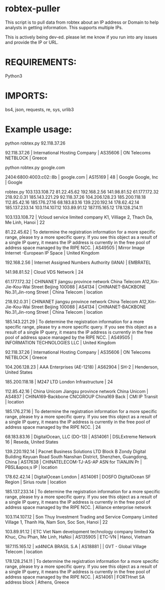 # robtex-puller
This script is to pull data from robtex about an IP address or Domain to help analysts in getting information.
This supports multiple IPs.

This is actively being dev-ed. please let me know if you run into any issues and provide the IP or URL.


# REQUIREMENTS:
Python3

# IMPORTS:
bs4, json, requests, re, sys, urlib3

# Example usage:

python robtex.py 92.118.37.26

92.118.37.26 | International Hosting Company | AS35606 | ON Telecoms NETBLOCK | Greece

python robtex.py google.com

2404:6800:4003:c02::8b | google.com | AS15169 | 48 | Google Google, Inc | Google


robtex.py 103.133.108.72 81.22.45.62 192.168.2.56 141.98.81.52 61.177.172.32 218.92.0.31 185.143.221.29 92.118.37.26 104.206.128.23 185.200.118.18 112.85.42.16 185.176.27.16 68.183.83.16 139.220.192.14 178.62.42.14 185.137.233.14 103.114.107.12 103.89.91.12 187.115.165.12 178.128.214.11

103.133.108.72 | Vcloud service limited company K1, Villiage 2, Thach Da, Me Linh, Hanoi | 22

81.22.45.62 | To determine the registration information for a more specific range, please try a more specific query. If you see this object as a result of a single IP query, it means the IP address is currently in the free pool of address space managed by the RIPE NCC. | AS49505 | Mirror Image Internet -European IP Space | United Kingdom

192.168.2.56 | Internet Assigned Numbers Authority (IANA) | EMBRATEL

141.98.81.52 | Cloud VDS Network | 24

61.177.172.32 | CHINANET jiangsu province network China Telecom A12,Xin-Jie-Kou-Wai Street Beijing 100088 | AS4134 | CHINANET-BACKBONE No.31,Jin-rong Street | China Telecom | location

218.92.0.31 | CHINANET jiangsu province network China Telecom A12,Xin-Jie-Kou-Wai Street Beijing 100088 | AS4134 | CHINANET-BACKBONE No.31,Jin-rong Street | China Telecom | location

185.143.221.29 | To determine the registration information for a more specific range, please try a more specific query. If you see this object as a result of a single IP query, it means the IP address is currently in the free pool of address space managed by the RIPE NCC. | AS49505 | INFORMATION TECHNOLOGIES LLC | United Kingdom

92.118.37.26 | International Hosting Company | AS35606 | ON Telecoms NETBLOCK | Greece

104.206.128.23 | AAA Enterprises (AE-1218) | AS62904 | SH-2 | Henderson, United States

185.200.118.18 | M247 LTD London Infrastructure | 24

112.85.42.16 | China Unicom Jiangsu province network China Unicom | AS4837 | CHINA169-Backbone CNCGROUP China169 Back | CMI IP Transit | location

185.176.27.16 | To determine the registration information for a more specific range, please try a more specific query. If you see this object as a result of a single IP query, it means the IP address is currently in the free pool of address space managed by the RIPE NCC. | 24

68.183.83.16 | DigitalOcean, LLC (DO-13) | AS14061 | DSLExtreme Network 16 | Reseda, United States

139.220.192.14 | Pacnet Business Solutions LTD Block B Zondy Digital Building Keyuan Road South Nanshan District, Shenzhen, Guangdong, China | AS17638 | CHINATELECOM-TJ-AS-AP ASN for TIANJIN Pr | PBSL&amp;apos;s IP | location

178.62.42.14 | DigitalOcean London | AS14061 | DOSFO DigitalOcean SF Region | Sirius route | location

185.137.233.14 | To determine the registration information for a more specific range, please try a more specific query. If you see this object as a result of a single IP query, it means the IP address is currently in the free pool of address space managed by the RIPE NCC. | Alliance enterprise network

103.114.107.12 | Son Thuy Investment Trading and Service Company Limited Village 1, Thanh Ha, Nam Son, Soc Son, Hanoi | 22

103.89.91.12 | ETC Viet Nam development technology company limited Xa Khuc, Chu Phan, Me Linh, HaNoi | AS135905 | ETC-VN | Hanoi, Vietnam

187.115.165.12 | xd4NICA BRASIL S.A | AS18881 |   | GVT - Global Village Telecom | location

178.128.214.11 | To determine the registration information for a more specific range, please try a more specific query. If you see this object as a result of a single IP query, it means the IP address is currently in the free pool of address space managed by the RIPE NCC. | AS14061 | FORTHnet SA address block | Athens, Greece
